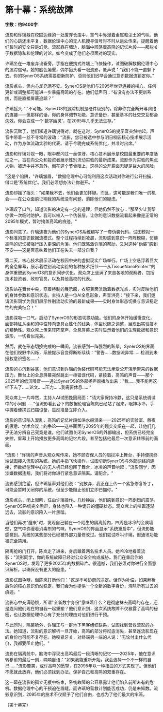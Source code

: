 # 第十幕：系统故障

**字数：约9400字**

流影和许璃躲在校园边缘的一处废弃仓库中，空气中弥漫着金属和尘土的气味。他们的心跳还未平复，数据伦理中心的无人机搜寻信号时不时从远处传来，提醒着他们暂时的安全只是幻觉。流影靠在墙边，脑海中回荡着高鸣的记忆片段——那些关于数据隐私和伦理的讨论，如今变成了他们必须面对的现实。

许璃坐在一堆废弃设备旁，手指在便携式终端上飞快操作，试图破解数据伦理中心的追踪信号。她的脸色凝重，偶尔抬头看一眼流影，低声说：“我们不能一直躲下去。你的SynerOS系统需要更新防护，否则他们迟早会通过意识数据流锁定你。”

流影点头，但内心却充满不安。SynerOS是他们与2095年世界连接的核心，任何更新或调整都可能进一步暴露高鸣的存在。他们低声问：“有没有办法不更新系统，而是直接屏蔽追踪？”

许璃摇头：“不可能。SynerOS的追踪机制是硬件级别的，除非你完全断开与网络的连接——但那样的话，你的身体调节功能、意识备份，甚至基本的社交交互都会失效。你会变成一个'数字幽灵'，在2095年几乎无法生存。”

流影沉默了，他们知道许璃说得对。就在这时，SynerOS的提示音突然响起，声音中带着一丝不寻常的波动：“流影，您已被选中参与明日校园核心技术展示活动，作为身体流动实验的代表。请于今晚完成系统优化，并准时出席。”

流影和许璃对视一眼，眼中都闪过一丝惊讶。核心技术展示是校园最重要的年度活动之一，旨在向公众和投资者展示性别流动实验的最新成果。流影作为实验的焦点人物，被选中并不意外，但在这个节骨眼上，这样的公开露面无疑是巨大的风险。

"这是个陷阱，"许璃皱眉，"数据伦理中心可能利用这次活动对你进行公开扫描，借口是'系统优化'。我们必须想办法让你避开。"

流影却摇了摇头："如果我不去，他们会更加怀疑。而且，这可能是我们唯一的机会——在公众面前证明我的系统没有问题，消除他们的疑虑。"

许璃叹了口气，知道流影的决定有一定的道理，但她仍然不放心："那至少让我帮你做一次临时防护。我可以植入一个伪装层，让你的意识数据流看起来像是正常的2095年模式，暂时掩盖高鸣的痕迹。"

流影同意了。许璃连夜为他们的SynerOS系统编写了一套伪装代码，试图模拟一个标准的意识数据流模式。整个过程持续到凌晨，流影感到意识一阵阵模糊，仿佛高鸣的记忆被强行压入更深的角落。他们既感激许璃的帮助，又对这种"伪装"感到不安——这是否意味着他们正在失去一部分自我？

第二天，核心技术展示活动在校园中央的虚拟现实广场举行。广场上空悬浮着巨大的全息屏幕，展示着性别流动实验的各种技术细节——从TissueNanoPrinter™的身体重塑到SynerOS的意识同步优化。观众席上坐满了来自各地的观察者，包括技术投资者、政府官员，以及其他高校的代表。

流影站在舞台中央，穿着特制的展示服，衣服表面流动着数据光点，实时反映他们的身体参数和意识状态。主持人是一位AI全息形象，声音洪亮："接下来，我们邀请流影同学为我们展示性别流动实验的最新成果——实时身体形态切换与意识稳定性的完美结合！"

流影深吸一口气，启动了SynerOS的形态切换功能。他们的身体开始缓慢变化，面部特征从柔和的中性转向更具女性化的线条，体型也随之调整，展现出实验技术的精确性。观众席上传来阵阵掌声，全息屏幕上实时显示着他们的生理数据和意识波形，一切看似完美。

然而，就在形态切换完成的一瞬间，流影感到一阵强烈的眩晕。SynerOS的界面在他们视野中闪烁，系统提示音变得断断续续："警告……数据流异常……检测到未授权意识签名……"

流影的心沉到谷底，他们意识到许璃的伪装代码可能无法承受公开演示带来的数据压力。舞台上的全息屏幕突然跳出一串错误代码，紧接着，高鸣的声音——那个2025年的低沉嗓音——通过SynerOS的外部扬声器播放出来："我……我不能再这样下去了……论文……压力……我需要休息……"

观众席上一片哗然，主持人AI试图挽回局面："请大家保持冷静，这只是系统调试中的小问题……"但流影看到台下的数据伦理官陈岚已经站了起来，眼神冰冷，手中握着便携式扫描设备，显然准备立即介入。

流影的意识陷入混乱，高鸣的记忆片段如洪水般涌来——2025年的实验室、熬夜的疲惫、学术会议上的争论——这些画面与2095年的现实交织在一起，让他们几乎无法分辨自己究竟是谁。他们试图关闭SynerOS的外部输出，但系统已经完全失控，屏幕上开始播放更多高鸣的记忆片段，甚至包括他最后一次意识转移前的画面。

"流影！"许璃的声音从观众席传来，她不顾安保人员的阻拦冲上舞台，手持便携终端试图接入流影的系统。她的手指飞快操作，试图切断SynerOS与外部网络的连接，但数据伦理中心的无人机已经包围了舞台，冰冷的声音响起："流影同学，因涉嫌数据违规，我们将对你进行紧急意识隔离。请配合。"

流影感到绝望，但许璃低声对他们说："别放弃，我正在上传一个紧急修复补丁，可能会暂时关闭你的系统，但至少能阻止他们立即扫描你。"

流影点头，闭上眼睛，任由许璃操作。几秒钟后，他们感到意识一阵剧烈的震荡，SynerOS系统完全黑屏，身体也陷入一种诡异的僵硬状态。观众席上的喧嚣逐渐远去，流影的意识陷入一片黑暗。

当他们再次"醒来"时，发现自己躺在一个陌生的隔离舱内，四周是冰冷的金属墙壁，空气中弥漫着消毒剂的气味。SynerOS的界面显示"系统重启中"，但流影能感觉到，系统的某些部分已经被外部力量修改过。他们尝试呼叫许璃，但通讯功能被完全禁用。

隔离舱的门打开，陈岚走了进来，身后跟着两名技术人员。她冷冷地看着流影："流影同学，你的系统故障已经对公众安全构成威胁。我们在重启你的SynerOS时，发现了更多2025年的数据碎片。很遗憾，我们必须对你进行全面意识解析，以确保没有更大的隐患。"

流影试图争辩，但陈岚打断他们："这是不可协商的决定。但作为补偿，如果解析后你的核心意识仍然稳定，我们会为你提供一个全新的数字身份，清除所有过去的痕迹。"

流影心中充满恐惧，所谓"全新数字身份"意味着什么？是彻底抹去高鸣的存在，还是连同他们现在的自我一起重塑？他们意识到，这次系统故障不仅暴露了高鸣的秘密，也让数据伦理中心有了充分的理由对他们进行干预。

与此同时，隔离舱外，许璃正与一群地下黑客组织联系，试图找到营救流影的办法。她知道，流影的意识解析一旦开始，高鸣的部分将彻底消失，甚至连流影现在的身份也可能不复存在。她咬紧牙关，对终端另一端的人说："无论付出什么代价，我都要阻止他们。"

流影在隔离舱中，脑海中浮现出高鸣最后一段清晰的记忆——2025年，他在意识转移前的最后一刻，喃喃自语："如果我能重新开始，我会选择一个不一样的自己……"流影苦笑，或许高鸣的愿望，在2095年以一种扭曲的方式实现了。但他们不愿就此放弃，他们必须找到办法，保护自己和高鸣的双重存在。

这一幕在流影的孤立无援中结束，系统故障的公开暴露让他们陷入前所未有的危机。数据伦理中心的干预迫在眉睫，而许璃的营救计划能否成功，仍是未知数。流影意识到，2095年的技术不仅赋予了他们自由，也成为了他们最大的牢笼。

（第十幕完） 